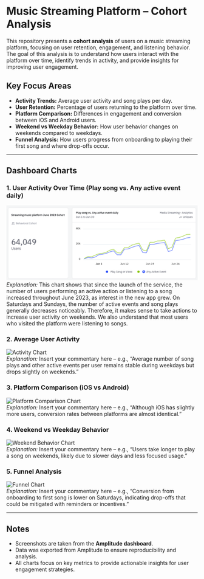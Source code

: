 # Music Streaming Platform – Cohort Analysis

This repository presents a **cohort analysis** of users on a music streaming platform, focusing on user retention, engagement, and listening behavior. The goal of this analysis is to understand how users interact with the platform over time, identify trends in activity, and provide insights for improving user engagement.

## Key Focus Areas
- **Activity Trends:** Average user activity and song plays per day.  
- **User Retention:** Percentage of users returning to the platform over time.  
- **Platform Comparison:** Differences in engagement and conversion between iOS and Android users.  
- **Weekend vs Weekday Behavior:** How user behavior changes on weekends compared to weekdays.  
- **Funnel Analysis:** How users progress from onboarding to playing their first song and where drop-offs occur.

---

## Dashboard Charts

### 1. User Activity Over Time (Play song vs. Any active event daily)
![User Activity Over Time](Daily_activity.png) 
*Explanation:* This chart shows that since the launch of the service, the number of users performing an active action or listening to a song increased throughout June 2023, as interest in the new app grew. On Saturdays and Sundays, the number of active events and song plays generally decreases noticeably. Therefore, it makes sense to take actions to increase user activity on weekends. We also understand that most users who visited the platform were listening to songs.

### 2. Average User Activity
![Activity Chart](images/activity_chart.png)  
*Explanation:* Insert your commentary here – e.g., “Average number of song plays and other active events per user remains stable during weekdays but drops slightly on weekends.”

### 3. Platform Comparison (iOS vs Android)
![Platform Comparison Chart](images/platform_comparison.png)  
*Explanation:* Insert your commentary here – e.g., “Although iOS has slightly more users, conversion rates between platforms are almost identical.”

### 4. Weekend vs Weekday Behavior
![Weekend Behavior Chart](images/weekend_behavior.png)  
*Explanation:* Insert your commentary here – e.g., “Users take longer to play a song on weekends, likely due to slower days and less focused usage.”

### 5. Funnel Analysis
![Funnel Chart](images/funnel_chart.png)  
*Explanation:* Insert your commentary here – e.g., “Conversion from onboarding to first song is lower on Saturdays, indicating drop-offs that could be mitigated with reminders or incentives.”

---

## Notes
- Screenshots are taken from the **Amplitude dashboard**.  
- Data was exported from Amplitude to ensure reproducibility and analysis.  
- All charts focus on key metrics to provide actionable insights for user engagement strategies.
